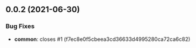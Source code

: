 ## 0.0.2 (2021-06-30)


### Bug Fixes

* **common**: closes #1 (f7ec8e0f5cbeea3cd36633d4995280ca72ca6c82)



